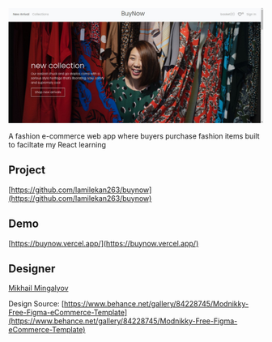 ![](screenshot.jpg)

A fashion e-commerce web app where buyers purchase fashion items built to faciltate my React learning

## Project

[https://github.com/lamilekan263/buynow](https://github.com/lamilekan263/buynow)

## Demo

[https://buynow.vercel.app/](https://buynow.vercel.app/)

## Designer

[Mikhail Mingalyov](https://www.behance.net/mingalyov)

Design Source: [https://www.behance.net/gallery/84228745/Modnikky-Free-Figma-eCommerce-Template](https://www.behance.net/gallery/84228745/Modnikky-Free-Figma-eCommerce-Template)

